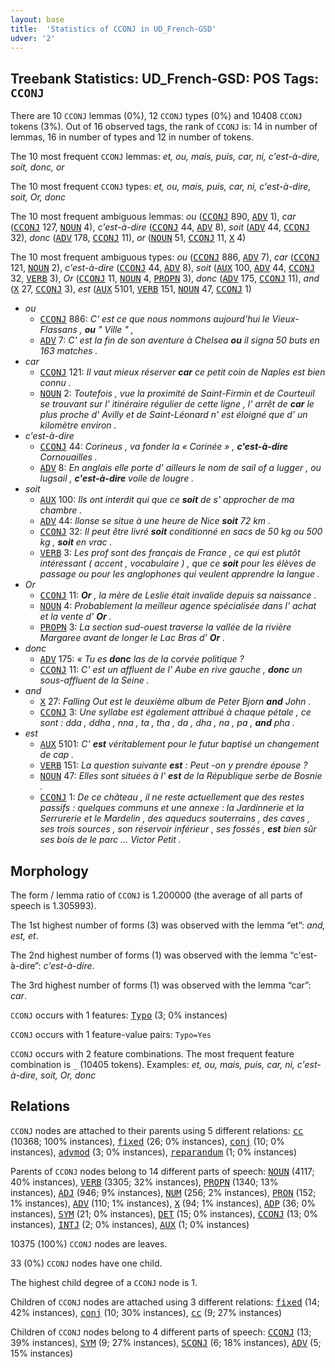 ```yaml
---
layout: base
title:  'Statistics of CCONJ in UD_French-GSD'
udver: '2'
---
```


## Treebank Statistics: UD_French-GSD: POS Tags: `CCONJ`

There are 10 `CCONJ` lemmas (0%), 12 `CCONJ` types (0%) and 10408 `CCONJ` tokens (3%).
Out of 16 observed tags, the rank of `CCONJ` is: 14 in number of lemmas, 16 in number of types and 12 in number of tokens.

The 10 most frequent `CCONJ` lemmas: <em>et, ou, mais, puis, car, ni, c'est-à-dire, soit, donc, or</em>

The 10 most frequent `CCONJ` types:  <em>et, ou, mais, puis, car, ni, c'est-à-dire, soit, Or, donc</em>

The 10 most frequent ambiguous lemmas: <em>ou</em> (<tt><a href="fr_gsd-pos-CCONJ.html">CCONJ</a></tt> 890, <tt><a href="fr_gsd-pos-ADV.html">ADV</a></tt> 1), <em>car</em> (<tt><a href="fr_gsd-pos-CCONJ.html">CCONJ</a></tt> 127, <tt><a href="fr_gsd-pos-NOUN.html">NOUN</a></tt> 4), <em>c'est-à-dire</em> (<tt><a href="fr_gsd-pos-CCONJ.html">CCONJ</a></tt> 44, <tt><a href="fr_gsd-pos-ADV.html">ADV</a></tt> 8), <em>soit</em> (<tt><a href="fr_gsd-pos-ADV.html">ADV</a></tt> 44, <tt><a href="fr_gsd-pos-CCONJ.html">CCONJ</a></tt> 32), <em>donc</em> (<tt><a href="fr_gsd-pos-ADV.html">ADV</a></tt> 178, <tt><a href="fr_gsd-pos-CCONJ.html">CCONJ</a></tt> 11), <em>or</em> (<tt><a href="fr_gsd-pos-NOUN.html">NOUN</a></tt> 51, <tt><a href="fr_gsd-pos-CCONJ.html">CCONJ</a></tt> 11, <tt><a href="fr_gsd-pos-X.html">X</a></tt> 4)

The 10 most frequent ambiguous types:  <em>ou</em> (<tt><a href="fr_gsd-pos-CCONJ.html">CCONJ</a></tt> 886, <tt><a href="fr_gsd-pos-ADV.html">ADV</a></tt> 7), <em>car</em> (<tt><a href="fr_gsd-pos-CCONJ.html">CCONJ</a></tt> 121, <tt><a href="fr_gsd-pos-NOUN.html">NOUN</a></tt> 2), <em>c'est-à-dire</em> (<tt><a href="fr_gsd-pos-CCONJ.html">CCONJ</a></tt> 44, <tt><a href="fr_gsd-pos-ADV.html">ADV</a></tt> 8), <em>soit</em> (<tt><a href="fr_gsd-pos-AUX.html">AUX</a></tt> 100, <tt><a href="fr_gsd-pos-ADV.html">ADV</a></tt> 44, <tt><a href="fr_gsd-pos-CCONJ.html">CCONJ</a></tt> 32, <tt><a href="fr_gsd-pos-VERB.html">VERB</a></tt> 3), <em>Or</em> (<tt><a href="fr_gsd-pos-CCONJ.html">CCONJ</a></tt> 11, <tt><a href="fr_gsd-pos-NOUN.html">NOUN</a></tt> 4, <tt><a href="fr_gsd-pos-PROPN.html">PROPN</a></tt> 3), <em>donc</em> (<tt><a href="fr_gsd-pos-ADV.html">ADV</a></tt> 175, <tt><a href="fr_gsd-pos-CCONJ.html">CCONJ</a></tt> 11), <em>and</em> (<tt><a href="fr_gsd-pos-X.html">X</a></tt> 27, <tt><a href="fr_gsd-pos-CCONJ.html">CCONJ</a></tt> 3), <em>est</em> (<tt><a href="fr_gsd-pos-AUX.html">AUX</a></tt> 5101, <tt><a href="fr_gsd-pos-VERB.html">VERB</a></tt> 151, <tt><a href="fr_gsd-pos-NOUN.html">NOUN</a></tt> 47, <tt><a href="fr_gsd-pos-CCONJ.html">CCONJ</a></tt> 1)


* <em>ou</em>
  * <tt><a href="fr_gsd-pos-CCONJ.html">CCONJ</a></tt> 886: <em>C' est ce que nous nommons aujourd'hui le Vieux-Flassans , <b>ou</b> " Ville " ,</em>
  * <tt><a href="fr_gsd-pos-ADV.html">ADV</a></tt> 7: <em>C' est la fin de son aventure à Chelsea <b>ou</b> il signa 50 buts en 163 matches .</em>
* <em>car</em>
  * <tt><a href="fr_gsd-pos-CCONJ.html">CCONJ</a></tt> 121: <em>Il vaut mieux réserver <b>car</b> ce petit coin de Naples est bien connu .</em>
  * <tt><a href="fr_gsd-pos-NOUN.html">NOUN</a></tt> 2: <em>Toutefois , vue la proximité de Saint-Firmin et de Courteuil se trouvant sur l' itinéraire régulier de cette ligne , l' arrêt de <b>car</b> le plus proche d' Avilly et de Saint-Léonard n' est éloigné que d' un kilomètre environ .</em>
* <em>c'est-à-dire</em>
  * <tt><a href="fr_gsd-pos-CCONJ.html">CCONJ</a></tt> 44: <em>Corineus , va fonder la « Corinée » , <b>c'est-à-dire</b> Cornouailles .</em>
  * <tt><a href="fr_gsd-pos-ADV.html">ADV</a></tt> 8: <em>En anglais elle porte d' ailleurs le nom de sail of a lugger , ou lugsail , <b>c'est-à-dire</b> voile de lougre .</em>
* <em>soit</em>
  * <tt><a href="fr_gsd-pos-AUX.html">AUX</a></tt> 100: <em>Ils ont interdit qui que ce <b>soit</b> de s' approcher de ma chambre .</em>
  * <tt><a href="fr_gsd-pos-ADV.html">ADV</a></tt> 44: <em>Ilonse se situe à une heure de Nice <b>soit</b> 72 km .</em>
  * <tt><a href="fr_gsd-pos-CCONJ.html">CCONJ</a></tt> 32: <em>Il peut être livré <b>soit</b> conditionné en sacs de 50 kg ou 500 kg , <b>soit</b> en vrac .</em>
  * <tt><a href="fr_gsd-pos-VERB.html">VERB</a></tt> 3: <em>Les prof sont des français de France , ce qui est plutôt intéressant ( accent , vocabulaire ) , que ce <b>soit</b> pour les élèves de passage ou pour les anglophones qui veulent apprendre la langue .</em>
* <em>Or</em>
  * <tt><a href="fr_gsd-pos-CCONJ.html">CCONJ</a></tt> 11: <em><b>Or</b> , la mère de Leslie était invalide depuis sa naissance .</em>
  * <tt><a href="fr_gsd-pos-NOUN.html">NOUN</a></tt> 4: <em>Probablement la meilleur agence spécialisée dans l' achat et la vente d' <b>Or</b> .</em>
  * <tt><a href="fr_gsd-pos-PROPN.html">PROPN</a></tt> 3: <em>La section sud-ouest traverse la vallée de la rivière Margaree avant de longer le Lac Bras d' <b>Or</b> .</em>
* <em>donc</em>
  * <tt><a href="fr_gsd-pos-ADV.html">ADV</a></tt> 175: <em>« Tu es <b>donc</b> las de la corvée politique ?</em>
  * <tt><a href="fr_gsd-pos-CCONJ.html">CCONJ</a></tt> 11: <em>C' est un affluent de l' Aube en rive gauche , <b>donc</b> un sous-affluent de la Seine .</em>
* <em>and</em>
  * <tt><a href="fr_gsd-pos-X.html">X</a></tt> 27: <em>Falling Out est le deuxième album de Peter Bjorn <b>and</b> John .</em>
  * <tt><a href="fr_gsd-pos-CCONJ.html">CCONJ</a></tt> 3: <em>Une syllabe est également attribué à chaque pétale , ce sont : dda , ddha , nna , ta , tha , da , dha , na , pa , <b>and</b> pha .</em>
* <em>est</em>
  * <tt><a href="fr_gsd-pos-AUX.html">AUX</a></tt> 5101: <em>C' <b>est</b> véritablement pour le futur baptisé un changement de cap .</em>
  * <tt><a href="fr_gsd-pos-VERB.html">VERB</a></tt> 151: <em>La question suivante <b>est</b> : Peut -on y prendre épouse ?</em>
  * <tt><a href="fr_gsd-pos-NOUN.html">NOUN</a></tt> 47: <em>Elles sont situées à l' <b>est</b> de la République serbe de Bosnie .</em>
  * <tt><a href="fr_gsd-pos-CCONJ.html">CCONJ</a></tt> 1: <em>De ce château , il ne reste actuellement que des restes passifs : quelques communs et une annexe : la Jardinnerie et la Serrurerie et le Mardelin , des aqueducs souterrains , des caves , ses trois sources , son réservoir inférieur , ses fossés , <b>est</b> bien sûr ses bois de le parc ... Victor Petit .</em>

## Morphology

The form / lemma ratio of `CCONJ` is 1.200000 (the average of all parts of speech is 1.305993).

The 1st highest number of forms (3) was observed with the lemma “et”: <em>and, est, et</em>.

The 2nd highest number of forms (1) was observed with the lemma “c'est-à-dire”: <em>c'est-à-dire</em>.

The 3rd highest number of forms (1) was observed with the lemma “car”: <em>car</em>.

`CCONJ` occurs with 1 features: <tt><a href="fr_gsd-feat-Typo.html">Typo</a></tt> (3; 0% instances)

`CCONJ` occurs with 1 feature-value pairs: `Typo=Yes`

`CCONJ` occurs with 2 feature combinations.
The most frequent feature combination is `_` (10405 tokens).
Examples: <em>et, ou, mais, puis, car, ni, c'est-à-dire, soit, Or, donc</em>


## Relations

`CCONJ` nodes are attached to their parents using 5 different relations: <tt><a href="fr_gsd-dep-cc.html">cc</a></tt> (10368; 100% instances), <tt><a href="fr_gsd-dep-fixed.html">fixed</a></tt> (26; 0% instances), <tt><a href="fr_gsd-dep-conj.html">conj</a></tt> (10; 0% instances), <tt><a href="fr_gsd-dep-advmod.html">advmod</a></tt> (3; 0% instances), <tt><a href="fr_gsd-dep-reparandum.html">reparandum</a></tt> (1; 0% instances)

Parents of `CCONJ` nodes belong to 14 different parts of speech: <tt><a href="fr_gsd-pos-NOUN.html">NOUN</a></tt> (4117; 40% instances), <tt><a href="fr_gsd-pos-VERB.html">VERB</a></tt> (3305; 32% instances), <tt><a href="fr_gsd-pos-PROPN.html">PROPN</a></tt> (1340; 13% instances), <tt><a href="fr_gsd-pos-ADJ.html">ADJ</a></tt> (946; 9% instances), <tt><a href="fr_gsd-pos-NUM.html">NUM</a></tt> (256; 2% instances), <tt><a href="fr_gsd-pos-PRON.html">PRON</a></tt> (152; 1% instances), <tt><a href="fr_gsd-pos-ADV.html">ADV</a></tt> (110; 1% instances), <tt><a href="fr_gsd-pos-X.html">X</a></tt> (94; 1% instances), <tt><a href="fr_gsd-pos-ADP.html">ADP</a></tt> (36; 0% instances), <tt><a href="fr_gsd-pos-SYM.html">SYM</a></tt> (21; 0% instances), <tt><a href="fr_gsd-pos-DET.html">DET</a></tt> (15; 0% instances), <tt><a href="fr_gsd-pos-CCONJ.html">CCONJ</a></tt> (13; 0% instances), <tt><a href="fr_gsd-pos-INTJ.html">INTJ</a></tt> (2; 0% instances), <tt><a href="fr_gsd-pos-AUX.html">AUX</a></tt> (1; 0% instances)

10375 (100%) `CCONJ` nodes are leaves.

33 (0%) `CCONJ` nodes have one child.

The highest child degree of a `CCONJ` node is 1.

Children of `CCONJ` nodes are attached using 3 different relations: <tt><a href="fr_gsd-dep-fixed.html">fixed</a></tt> (14; 42% instances), <tt><a href="fr_gsd-dep-conj.html">conj</a></tt> (10; 30% instances), <tt><a href="fr_gsd-dep-cc.html">cc</a></tt> (9; 27% instances)

Children of `CCONJ` nodes belong to 4 different parts of speech: <tt><a href="fr_gsd-pos-CCONJ.html">CCONJ</a></tt> (13; 39% instances), <tt><a href="fr_gsd-pos-SYM.html">SYM</a></tt> (9; 27% instances), <tt><a href="fr_gsd-pos-SCONJ.html">SCONJ</a></tt> (6; 18% instances), <tt><a href="fr_gsd-pos-ADV.html">ADV</a></tt> (5; 15% instances)

